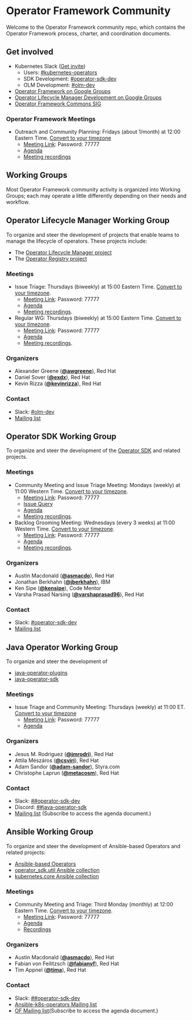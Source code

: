 # Operator Framework Community

Welcome to the Operator Framework community repo, which contains the Operator
Framework process, charter, and coordination documents.

## Get involved

* Kubernetes Slack ([Get invite](https://slack.k8s.io))
  * Users: [#kubernetes-operators](https://kubernetes.slack.com/messages/kubernetes-operators)
  * SDK Development: [#operator-sdk-dev](https://kubernetes.slack.com/messages/operator-sdk-dev)
  * OLM Development: [#olm-dev](https://kubernetes.slack.com/messages/olm-dev)
* [Operator Framework on Google Groups][of-mailing-list]
* [Operator Lifecycle Manager Development on Google Groups](https://groups.google.com/forum/#!forum/operator-framework-olm-dev)
* [Operator Framework Commons SIG](https://commons.openshift.org/sig/OpenshiftOperators.html)

### Operator Framework Meetings

* Outreach and Community Planning: Fridays (about 1/month) at 12:00 Eastern Time. [Convert to your timezone](https://dateful.com/time-zone-converter?t=12:00&tz=ET%20(Eastern%20Time))
    * [Meeting Link][meeting-link]: Password: 77777
    * [Agenda](https://docs.google.com/document/d/1dB6A1JchUUSQxtuVxRJTLDvF8jZN57p1lsq6oKCIPN4/edit)
    * [Meeting recordings](https://www.youtube.com/playlist?list=PLEcO8aSeUjeVCRWuqOYwKiEd71-VmOpCN)

## Working Groups

Most Operator Framework community activity is organized into Working Groups;
each may operate a little differently depending on their needs and workflow.

## Operator Lifecycle Manager Working Group

To organize and steer the development of projects that enable teams to manage the lifecycle of operators. These projects include:
  - The [Operator Lifecycle Manager project](https://github.com/operator-framework/operator-lifecycle-manager)
  - The [Operator Registry project](https://github.com/operator-framework/operator-registry)

### Meetings

* Issue Triage: Thursdays (biweekly) at 15:00 Eastern Time. [Convert to your timezone](http://www.thetimezoneconverter.com/?t=15:00&tz=ET%20%28Eastern%20Time%29).
    * [Meeting Link][olm-meeting-link]: Password: 77777
    * [Agenda](https://docs.google.com/document/d/1LMQ5QlEYgGBeSc75fhHh-VFJ8_B2j4ieBcagIa-QfwU/edit)
    * [Meeting recordings](https://www.youtube.com/playlist?list=PLEcO8aSeUjeUk5xNSiUCKuptB1WIDU5J2).
* Regular WG: Thursdays (biweekly) at 15:00 Eastern Time. [Convert to your timezone](http://www.thetimezoneconverter.com/?t=15:00&tz=ET%20%28Eastern%20Time%29).
    * [Meeting Link][olm-meeting-link]: Password: 77777
    * [Agenda](https://docs.google.com/document/d/1Zuv-BoNFSwj10_zXPfaS9LWUQUCak2c8l48d0-AhpBw/edit)
    * [Meeting recordings](https://www.youtube.com/playlist?list=PLEcO8aSeUjeXDvBtPlaAvPTaknPR0Uwi-).

### Organizers

* Alexander Greene (**[@awgreene](https://github.com/awgreene)**), Red Hat
* Daniel Sover (**[@exdx](https://github.com/exdx)**), Red Hat
* Kevin Rizza (**[@kevinrizza](https://github.com/kevinrizza)**), Red Hat

### Contact

- Slack: [#olm-dev](https://kubernetes.slack.com/messages/olm-dev)
- [Mailing list](https://groups.google.com/forum/#!forum/operator-framework-olm-dev)

## Operator SDK Working Group

To organize and steer the development of the [Operator SDK](https://github.com/operator-framework/operator-sdk) and related projects.

### Meetings

* Community Meeting and Issue Triage Meeting: Mondays (weekly) at 11:00 Western Time. [Convert to your timezone](http://www.thetimezoneconverter.com/?t=11:00&tz=PT%20%28Western%20Time%29).
    * [Meeting Link][meeting-link]: Password: 77777
    * [Issue Query](https://github.com/operator-framework/operator-sdk/issues?q=is%3Aopen+is%3Aissue+no%3Amilestone+sort%3Acreated-asc)
    * [Agenda](https://docs.google.com/document/d/1ujWb-rSJ4JWeHLVxK0WS5ZuSJgeESG42MDeYjSl9Q6U/edit)
    * [Meeting recordings](https://www.youtube.com/playlist?list=PLEcO8aSeUjeXxkVh27ExScB_wEmhBLY7g).
* Backlog Grooming Meeting: Wednesdays (every 3 weeks) at 11:00 Western Time. [Convert to your timezone](http://www.thetimezoneconverter.com/?t=11:00&tz=PT%20%28Western%20Time%29).
    * [Meeting Link][meeting-link]: Password: 77777
    * [Agenda](https://docs.google.com/document/d/1ujWb-rSJ4JWeHLVxK0WS5ZuSJgeESG42MDeYjSl9Q6U/edit)
    * [Meeting recordings](https://www.youtube.com/playlist?list=PLEcO8aSeUjeXxkVh27ExScB_wEmhBLY7g).

### Organizers

* Austin Macdonald (**[@asmacdo](https://github.com/asmacdo)**), Red Hat
* Jonathan Berkhahn (**[@jberkhahn](https://github.com/jberkhahn)**), IBM
* Ken Sipe (**[@kensipe](https://github.com/kensipe)**), Code Mentor
* Varsha Prasad Narsing (**[@varshaprasad96](https://github.com/varshaprasad96)**), Red Hat

### Contact

- Slack: [#operator-sdk-dev](https://kubernetes.slack.com/messages/operator-sdk-dev)
- [Mailing list][of-mailing-list]

## Java Operator Working Group

To organize and steer the development of 
 - [java-operator-plugins](https://github.com/operator-framework/java-operator-plugins)
 - [java-operator-sdk](https://github.com/java-operator-sdk/java-operator-sdk)

### Meetings

* Issue Triage and Community Meeting: Thursdays (weekly) at 11:00 ET. [Convert to your timezone](https://dateful.com/time-zone-converter?t=11:00&tz=ET%20(Eastern%20Time))
    * [Meeting Link][meeting-link]: Password: 77777
    * [Agenda](https://docs.google.com/document/d/1d_x7JHnjhKh8DgUO9F83kZ43Y3Ladl6sHWzst2ugV84/edit#)

### Organizers

* Jesus M. Rodriguez (**[@jmrodri](https://github.com/jmrodri)**), Red Hat
* Attila Mészáros  (**[@csviri](https://github.com/csviri)**), Red Hat
* Adam Sandor (**[@adam-sandor](https://github.com/adam-sandor)**), Styra.com
* Christophe Laprun (**[@metacosm](https://github.com/metacosm)**), Red Hat

### Contact

- Slack: [##operator-sdk-dev](https://kubernetes.slack.com/messages/operator-sdk-dev)
- Discord: [##java-operator-sdk](https://discord.com/invite/K4YEJ3Z5Mw)
- [Mailing list][of-mailing-list] (Subscribe to access the agenda document.)

## Ansible Working Group

To organize and steer the development of Ansible-based Operators and related projects:
* [Ansible-based Operators](https://github.com/operator-framework/operator-sdk)
* [operator_sdk.util Ansible collection](https://github.com/operator-framework/operator-sdk-ansible-util)
* [kubernetes.core Ansible collection](https://github.com/ansible-collections/kubernetes.core)

### Meetings

* Community Meeting and Triage: Third Monday (monthly) at 12:00 Eastern Time. [Convert to your timezone](http://www.thetimezoneconverter.com/?t=12:00&tz=ET%20%28Eastern%20Time%29).
    * [Meeting Link][meeting-link]: Password: 77777
    * [Agenda](https://docs.google.com/document/d/1Bo68RhJkpr0Nk_JpkBdbkgmi3c2WtfdvFZ0jVSJzvXo/edit?usp=sharing)
    * [Recordings](https://www.youtube.com/playlist?list=PLEcO8aSeUjeWicUrCkNjH33zVc7S0QDBv)

### Organizers

* Austin Macdonald (**[@asmacdo](https://github.com/asmacdo/)**), Red Hat
* Fabian von Feilitzsch (**[@fabianvf](https://github.com/fabianvf)**), Red Hat
* Tim Appnel (**[@tima](https://github.com/tima)**), Red Hat

### Contact

- Slack: [##operator-sdk-dev](https://kubernetes.slack.com/messages/operator-sdk-dev)
- [Ansible-k8s-operators Mailing list](https://groups.google.com/forum/#!forum/ansible-k8s-operators) 
- [OF Mailing list][of-mailing-list](Subscribe to access the agenda document.)

[meeting-link]: https://zoom.us/j/8415370125
[olm-meeting-link]: https://zoom.us/j/5511723751
[of-mailing-list]: https://groups.google.com/forum/#!forum/operator-framework
